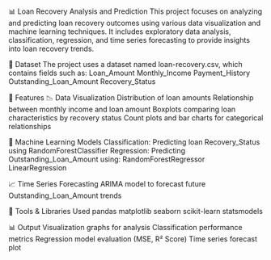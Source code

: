 📊 Loan Recovery Analysis and Prediction
This project focuses on analyzing and predicting loan recovery outcomes using various data visualization and machine learning techniques. It includes exploratory data analysis, classification, regression, and time series forecasting to provide insights into loan recovery trends.

📁 Dataset
The project uses a dataset named loan-recovery.csv, which contains fields such as:
Loan_Amount
Monthly_Income
Payment_History
Outstanding_Loan_Amount
Recovery_Status

📌 Features
📉 Data Visualization
Distribution of loan amounts
Relationship between monthly income and loan amount
Boxplots comparing loan characteristics by recovery status
Count plots and bar charts for categorical relationships

🤖 Machine Learning Models
Classification: Predicting loan Recovery_Status using RandomForestClassifier
Regression: Predicting Outstanding_Loan_Amount using:
RandomForestRegressor
LinearRegression

📈 Time Series Forecasting
ARIMA model to forecast future Outstanding_Loan_Amount trends

🧰 Tools & Libraries Used
pandas
matplotlib
seaborn
scikit-learn
statsmodels

📊 Output
Visualization graphs for analysis
Classification performance metrics
Regression model evaluation (MSE, R² Score)
Time series forecast plot
